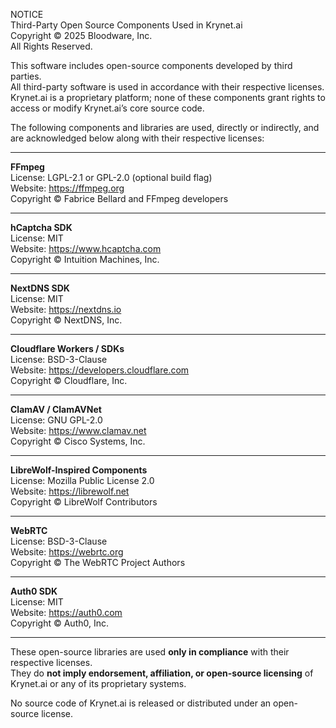 NOTICE  
Third-Party Open Source Components Used in Krynet.ai  
Copyright © 2025 Bloodware, Inc.  
All Rights Reserved.

This software includes open-source components developed by third parties.  
All third-party software is used in accordance with their respective licenses.  
Krynet.ai is a proprietary platform; none of these components grant rights to access or modify Krynet.ai’s core source code.

The following components and libraries are used, directly or indirectly, and are acknowledged below along with their respective licenses:

---

**FFmpeg**  
License: LGPL-2.1 or GPL-2.0 (optional build flag)  
Website: https://ffmpeg.org  
Copyright © Fabrice Bellard and FFmpeg developers

---

**hCaptcha SDK**  
License: MIT  
Website: https://www.hcaptcha.com  
Copyright © Intuition Machines, Inc.

---

**NextDNS SDK**  
License: MIT  
Website: https://nextdns.io  
Copyright © NextDNS, Inc.

---

**Cloudflare Workers / SDKs**  
License: BSD-3-Clause  
Website: https://developers.cloudflare.com  
Copyright © Cloudflare, Inc.

---

**ClamAV / ClamAVNet**  
License: GNU GPL-2.0  
Website: https://www.clamav.net  
Copyright © Cisco Systems, Inc.

---

**LibreWolf-Inspired Components**  
License: Mozilla Public License 2.0  
Website: https://librewolf.net  
Copyright © LibreWolf Contributors

---

**WebRTC**  
License: BSD-3-Clause  
Website: https://webrtc.org  
Copyright © The WebRTC Project Authors

---

**Auth0 SDK**  
License: MIT  
Website: https://auth0.com  
Copyright © Auth0, Inc.

---

These open-source libraries are used **only in compliance** with their respective licenses.  
They do **not imply endorsement, affiliation, or open-source licensing** of Krynet.ai or any of its proprietary systems.

No source code of Krynet.ai is released or distributed under an open-source license.
